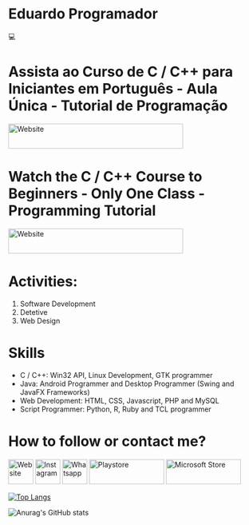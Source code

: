 <h1 color="yellow">Eduardo Programador</h1> 💻

# Assista ao Curso de C / C++ para Iniciantes em Português - Aula Única - Tutorial de Programação

<a href="https://www.youtube.com/watch?v=RUM4XhbWJbA"><img src="https://upload.wikimedia.org/wikipedia/commons/thumb/b/b8/YouTube_Logo_2017.svg/2560px-YouTube_Logo_2017.svg.png" width="350" height="50" title="Website"></a>

# Watch the C / C++ Course to Beginners - Only One Class - Programming Tutorial

<a href="https://www.youtube.com/watch?v=RUM4XhbWJbA"><img src="https://upload.wikimedia.org/wikipedia/commons/thumb/b/b8/YouTube_Logo_2017.svg/2560px-YouTube_Logo_2017.svg.png" width="350" height="50" title="Website"></a>

# Activities:

1. Software Development
2. Detetive
3. Web Design

# Skills

- C / C++: Win32 API, Linux Development, GTK programmer
- Java: Android Programmer and Desktop Programmer (Swing and JavaFX Frameworks)
- Web Development: HTML, CSS, Javascript, PHP and MySQL
- Script Programmer: Python, R, Ruby and TCL programmer


# How to follow or contact me?

<a href="https://eduardoprogramador.com"><img src="https://eduardoprogramador.com/img/logo.png" width="50" height="50" title="Website"></a>  <a href="https://instagram.com/eduardo_programador"><img title="Instagram" src="https://upload.wikimedia.org/wikipedia/commons/thumb/a/a5/Instagram_icon.png/1024px-Instagram_icon.png" width="50" height="50"></a> <a href="https://api.whatsapp.com/send?phone=5581988600704"><img title="Whatsapp" src="https://logodownload.org/wp-content/uploads/2015/04/whatsapp-logo-1.png" width="50" height="50"></a> <a href="https://play.google.com/store/apps/dev?id=5892494104843420772"><img title="Playstore" src="http://eduardoprogramador.com/img/play_store.png" width="150" height="50"></a> <a href="https://www.microsoft.com/pt-br/search/shop/Apps?q=eduardo+programador"><img title="Microsoft Store" src="http://eduardoprogramador.com/img/store_microsoft.jpg" width="150" height="50"></a>


[![Top Langs](https://github-readme-stats.vercel.app/api/top-langs/?username=eduprogrammer&layout=compact&theme=dark)](https://github.com/anuraghazra/github-readme-stats)

![Anurag's GitHub stats](https://github-readme-stats.vercel.app/api?username=eduprogrammer&count_private=true&show_icons=true&theme=dark&hide=issues,contribs,prs)







